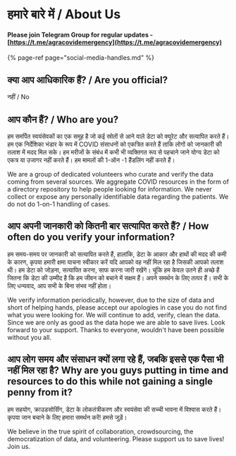 # हमारे बारे में / About Us

#### Please join Telegram Group for regular updates - [https://t.me/agracovidemergency](https://t.me/agracovidemergency)

{% page-ref page="social-media-handles.md" %}

## क्या आप आधिकारिक हैं? / Are you official?

नहीं / No

## आप कौन हैं? / Who are you?

हम समर्पित स्वयंसेवकों का एक समूह है जो कई स्रोतों से आने वाले डेटा को क्यूरेट और सत्यापित करते हैं। हम एक निर्देशिका भंडार के रूप में COVID संसाधनों को एकत्रित करते हैं ताकि लोगों को जानकारी की तलाश में मदद मिल सके। हम मरीजों के संबंध में कभी भी व्यक्तिगत रूप से पहचाने जाने योग्य डेटा को एकत्र या उजागर नहीं करते हैं। हम मामलों की 1-ऑन -1 हैंडलिंग नहीं करते हैं।

We are a group of dedicated volunteers who curate and verify the data coming from several sources. We aggregate COVID resources in the form of a directory repository to help people looking for information. We never collect or expose any personally identifiable data regarding the patients. We do not do 1-on-1 handling of cases.

## आप अपनी जानकारी को कितनी बार सत्यापित करते हैं? / How often do you verify your information?

हम समय-समय पर जानकारी को सत्यापित करते हैं, हालांकि, डेटा के आकार और हाथों की मदद की कमी के कारण, कृपया हमारी क्षमा याचना स्वीकार करें यदि आपको वह नहीं मिल रहा है जिसकी आपको तलाश थी। हम डेटा को जोड़ना, सत्यापित करना, साफ करना जारी रखेंगे। चूंकि हम केवल उतने ही अच्छे हैं जितना कि डेटा की उम्मीद है कि हम जीवन को बचाने में सक्षम हैं। अपने समर्थन के लिए तत्पर हैं। सभी के लिए धन्यवाद, आप सभी के बिना संभव नहीं होता।

We verify information periodically, however, due to the size of data and short of helping hands, please accept our apologies in case you do not find what you were looking for. We will continue to add, verify, clean the data. Since we are only as good as the data hope we are able to save lives. Look forward to your support. Thanks to everyone, wouldn't have been possible without you all.

## आप लोग समय और संसाधन क्यों लगा रहे हैं, जबकि इससे एक पैसा भी नहीं मिल रहा है? Why are you guys putting in time and resources to do this while not gaining a single penny from it?

हम सहयोग, क्राउडसोर्सिंग, डेटा के लोकतंत्रीकरण और स्वयंसेवा की सच्ची भावना में विश्वास करते हैं। कृपया जान बचाने के लिए हमारा समर्थन करें! हमसे जुड़ें।

We believe in the true spirit of collaboration, crowdsourcing, the democratization of data, and volunteering. Please support us to save lives! Join us.

